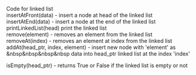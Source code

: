 Code for linked list  
insertAtFront(data) - insert a node at head of the linked list  
insertAtEnd(data) - insert a node at the end of the linked list  
printLinkedList(head) print the linked list  
remove(element) - removes an element from the linked list  
removeAt(index) - removes an element at index from the linked list  
addAt(head_ptr, index, element) - insert new node with 'element' as  
&nbsp&nbsp&nbsp&nbsp data into head_ptr linked list at the index 'index'  
  
isEmpty(head_ptr) - returns True or False if the linked list is empty or not  

